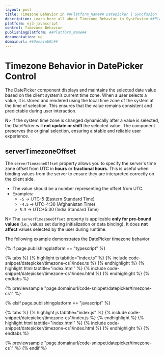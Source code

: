 ```yaml
---
layout: post
title: Timezone Behavior in ##Platform_Name## Datepicker | Syncfusion
description: Learn here all about Timezone Behavior in Syncfusion ##Platform_Name## Datepicker control of Syncfusion Essential JS 2 and more.
platform: ej2-javascript
control: Timezone Behavior 
publishingplatform: ##Platform_Name##
documentation: ug
domainurl: ##DomainURL##
---
```


# Timezone Behavior in DatePicker Control

The DatePicker component displays and maintains the selected date value based on the client system’s current time zone. When a user selects a value, it is stored and rendered using the local time zone of the system at the time of selection. This ensures that the value remains consistent and predictable during user interaction.

N> if the system time zone is changed dynamically after a value is selected, the DatePicker will **not update or shift** the selected value. The component preserves the original selection, ensuring a stable and reliable user experience.

## serverTimezoneOffset

The `serverTimezoneOffset` property allows you to specify the server's time zone offset from UTC in **hours** or **fractional hours**. This is useful when binding values from the server to ensure they are interpreted correctly on the client side.

- The value should be a number representing the offset from UTC.
- Examples:
  - `-5` → UTC-5 (Eastern Standard Time)
  - `-4.5` → UTC-4:30 (Afghanistan Time)
  - `5.5` → UTC+5:30 (India Standard Time)

N> The `serverTimezoneOffset` property is applicable **only for pre-bound values** (i.e., values set during initialization or data binding). It does **not affect** values selected by the user during runtime.

The following example demonstrates the DatePicker timezone behavior

{% if page.publishingplatform == "typescript" %}

 {% tabs %}
{% highlight ts tabtitle="index.ts" %}
{% include code-snippet/datepicker/timezone-cs1/index.ts %}
{% endhighlight %}
{% highlight html tabtitle="index.html" %}
{% include code-snippet/datepicker/timezone-cs1/index.html %}
{% endhighlight %}
{% endtabs %}
        
{% previewsample "page.domainurl/code-snippet/datepicker/timezone-cs1" %}

{% elsif page.publishingplatform == "javascript" %}

{% tabs %}
{% highlight js tabtitle="index.js" %}
{% include code-snippet/datepicker/timezone-cs1/index.js %}
{% endhighlight %}
{% highlight html tabtitle="index.html" %}
{% include code-snippet/datepicker/timezone-cs1/index.html %}
{% endhighlight %}
{% endtabs %}

{% previewsample "page.domainurl/code-snippet/datepicker/timezone-cs1" %}
{% endif %}